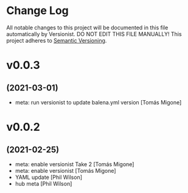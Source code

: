 # Change Log

All notable changes to this project will be documented in this file
automatically by Versionist. DO NOT EDIT THIS FILE MANUALLY!
This project adheres to [Semantic Versioning](http://semver.org/).

# v0.0.3
## (2021-03-01)

* meta: run versionist to update balena.yml version [Tomás Migone]

# v0.0.2
## (2021-02-25)

* meta: enable versionist Take 2 [Tomás Migone]
* meta: enable versionist [Tomás Migone]
* YAML update [Phil Wilson]
* hub meta [Phil Wilson]
